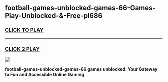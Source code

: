 
## football-games-unblocked-games-66-Games-Play-Unblocked-&-Free-pl686
<h3>
<a href="https://premium76.site?title=football-games-unblocked-games-66&ref=24A">CLICK TO PLAY</a></h3>
<hr>

<h3>
<a href="https://premium76.site?title=football-games-unblocked-games-66&ref=24A">CLICK 2 PLAY</a>
  
</h3>

<a href="https://premium76.site?title=football-games-unblocked-games-66&ref=24A"><img src="https://clearcache.store/games.png"></a>


**football-games-unblocked-games-66 games unblocked: Your Gateway to Fun and Accessible Online Gaming**
